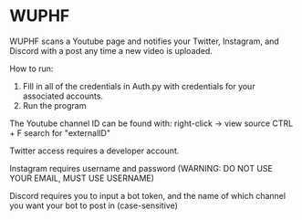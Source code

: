 # WUPHF
WUPHF scans a Youtube page and notifies your Twitter, Instagram, and Discord with a post any time a new video is uploaded.

How to run:
1. Fill in all of the credentials in Auth.py with credentials for your associated accounts.
2. Run the program

The Youtube channel ID can be found with:
right-click -> view source
CTRL + F search for "externalID"

Twitter access requires a developer account.

Instagram requires username and password (WARNING: DO NOT USE YOUR EMAIL, MUST USE USERNAME)

Discord requires you to input a bot token, and the name of which channel you want your bot to post in (case-sensitive)
